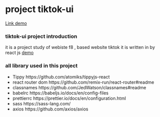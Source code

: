 <h1>project tiktok-ui </h1>
 <a href="tiktok-ui-iota.vercel.app"> Link demo</a>
<h3> tiktok-ui project introduction </h3>
<div> it is a project study of webiste f8 , based website tiktok  it is written in by react js <a href="https://tiktok-ui-iota.vercel.app/">demo</a>  </div>
<h3> all library used in this project </h3>
<ul> 
  <li>Tippy https://github.com/atomiks/tippyjs-react </li>
  <li>react router dom  https://github.com/remix-run/react-router#readme</li>
  <li>classnames https://github.com/JedWatson/classnames#readme  </li>
  <li>babelrc https://babeljs.io/docs/en/config-files </li>
 <li>prettierrc https://prettier.io/docs/en/configuration.html </li>
 <li>sass https://sass-lang.com/ </li>
  <li>axios https://github.com/axios/axios </li>
</ul>
